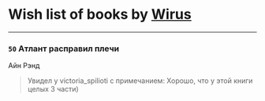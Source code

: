 # Wish list of books by [Wirus](https://www.facebook.com/app_scoped_user_id/1312714775461194/)
---

### `50` Атлант расправил плечи
Айн Рэнд
> Увидел у victoria_spilioti с примечанием: Хорошо, что у этой книги целых 3 части)

